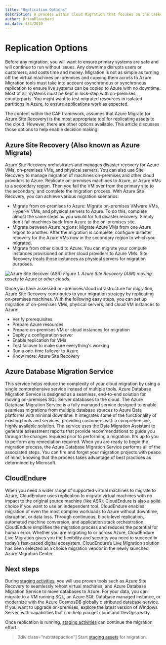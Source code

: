 ```yaml
---
title: "Replication Options"
description: A process within Cloud Migration that focuses on the tasks of migrating workloads to the cloud
author: BrianBlanchard
ms.date: 4/4/2019
---
```


# Replication Options

Before any migration, you will want to ensure primary systems are safe and will continue to run without issues. Any downtime disrupts users or customers, and costs time and money. Migration is not as simple as turning off the virtual machines on-premises and copying them across to Azure. Migration tools must take into account asynchronous or synchronous replication to ensure live systems can be copied to Azure with no downtime. Most of all, systems must be kept in lock-step with on-premises counterparts. You might want to test migrated resources in isolated partitions in Azure, to ensure applications work as expected.

The content within the CAF framework, assumes that Azure Migrate (or Azure Site Recovery) is the most appropriate tool for replicating assets to the cloud. However, there are other options available. This article discusses those options to help enable decision making.

## Azure Site Recovery (Also known as Azure Migrate)

Azure Site Recovery orchestrates and manages disaster recovery for Azure VMs, on-premises VMs, and physical servers. You can also use Site Recovery to manage migration of machines on-premises and other cloud providers to Azure. Replicate on-premises machines to Azure, or Azure VMs to a secondary region. Then you fail the VM over from the primary site to the secondary, and complete the migration process. With Azure Site Recovery, you can achieve various migration scenarios:

* Migrate from on-premises to Azure: Migrate on-premises VMware VMs, Hyper-V VMs, and physical servers to Azure. To do this, complete almost the same steps as you would for full disaster recovery. Simply don't fail machines back from Azure to the on-premises site.
* Migrate between Azure regions: Migrate Azure VMs from one Azure region to another. After the migration is complete, configure disaster recovery for the Azure VMs now in the secondary region to which you migrated.
* Migrate from other cloud to Azure: You can migrate your compute instances provisioned on other cloud providers to Azure VMs. Site Recovery treats those instances as physical servers for migration purposes.

![Azure Site Recover (ASR)](../../_images/asr-replication-image.png)
*Figure 1. Azure Site Recovery (ASR) moving assets to Azure or other clouds*

Once you have assessed on-premises/cloud infrastructure for migration, Azure Site Recovery contributes to your migration strategy by replicating on-premises machines. With the following easy steps, you can set up migration of on-premises VMs, physical servers, and cloud VM instances to Azure:

* Verify prerequisites
* Prepare Azure resources
* Prepare on-premises VM or cloud instances for migration
* Deploy a configuration server
* Enable replication for VMs
* Test failover to make sure everything's working
* Run a one-time failover to Azure
* Know more: Azure Site Recovery

## Azure Database Migration Service

This service helps reduce the complexity of your cloud migration by using a single comprehensive service instead of multiple tools. Azure Database Migration Service is designed as a seamless, end-to-end solution for moving on-premises SQL Server databases to the cloud. The Azure Database Migration Service is a fully managed service designed to enable seamless migrations from multiple database sources to Azure Data platforms with minimal downtime. It integrates some of the functionality of existing tools and services, providing customers with a comprehensive, highly available solution. The service uses the Data Migration Assistant to generate assessment reports that provide recommendations to guide you through the changes required prior to performing a migration. It's up to you to perform any remediation required. When you are ready to begin the migration process, the Azure Database Migration Service performs all of the associated steps. You can fire and forget your migration projects with peace of mind, knowing that the process takes advantage of best practices as determined by Microsoft.

## CloudEndure

When you need a wider range of supported virtual machines to migrate to Azure, CloudEndure uses replication to migrate virtual machines with no impact to the original source machine (like ASR). CloudEndure is also a solid choice if you want to use an independent tool. CloudEndure enables migration of even the most complex workloads to Azure without downtime, disruption, or data loss. Through continuous, block-level replication, automated machine conversion, and application stack orchestration, CloudEndure simplifies the migration process and reduces the potential for human error. Whether you are migrating to or across Azure, CloudEndure Live Migration gives you the flexibility and security you need to succeed in today’s fast-paced digital ecosystem. CloudEndure’s Live Migration solution has been selected as a choice migration vendor in the newly launched Azure Migration Center.

## Next steps

During [staging activities](stage.md), you will use proven tools such as Azure Site Recovery to seamlessly rehost virtual machines, and Azure Database Migration Service to move databases to Azure. For your data, you can migrate to a VM running SQL, an Azure SQL Database managed instance, or modernize with the Azure CosmosDB globally distributed database service. If you want to upgrade on-premises, explore the latest version of Windows Server, with capabilities that can help you get cloud and DevOps ready.

Once replication is running, [staging activities](stage.md) can continue the migration effort.

> [!div class="nextstepaction"]
> Start [staging assets](stage.md) for migration.